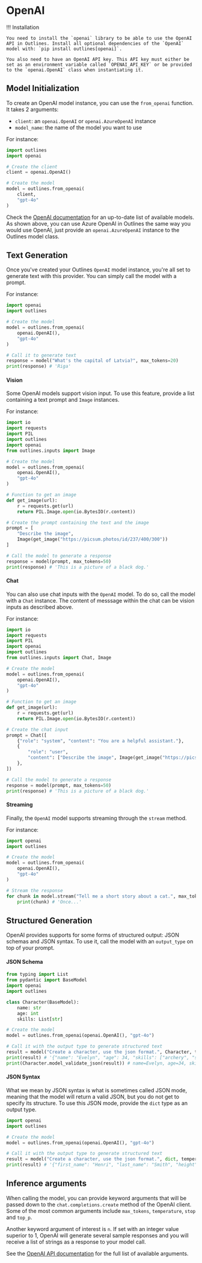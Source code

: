 # OpenAI

!!! Installation

    You need to install the `openai` library to be able to use the OpenAI API in Outlines. Install all optional dependencies of the `OpenAI` model with: `pip install outlines[openai]`.

    You also need to have an OpenAI API key. This API key must either be set as an environment variable called `OPENAI_API_KEY` or be provided to the `openai.OpenAI` class when instantiating it.

## Model Initialization

To create an OpenAI model instance, you can use the `from_openai` function. It takes 2 arguments:

- `client`: an `openai.OpenAI` or `openai.AzureOpenAI` instance
- `model_name`: the name of the model you want to use

For instance:

```python
import outlines
import openai

# Create the client
client = openai.OpenAI()

# Create the model
model = outlines.from_openai(
    client,
    "gpt-4o"
)
```

Check the [OpenAI documentation](https://platform.openai.com/docs/models) for an up-to-date list of available models. As shown above, you can use Azure OpenAI in Outlines the same way you would use OpenAI, just provide an `openai.AzureOpenAI` instance to the Outlines model class.

## Text Generation

Once you've created your Outlines `OpenAI` model instance, you're all set to generate text with this provider. You can simply call the model with a prompt.

For instance:

```python
import openai
import outlines

# Create the model
model = outlines.from_openai(
    openai.OpenAI(),
    "gpt-4o"
)

# Call it to generate text
response = model("What's the capital of Latvia?", max_tokens=20)
print(response) # 'Riga'
```

#### Vision

Some OpenAI models support vision input. To use this feature, provide a list containing a text prompt and `Image` instances.

For instance:

```python
import io
import requests
import PIL
import outlines
import openai
from outlines.inputs import Image

# Create the model
model = outlines.from_openai(
    openai.OpenAI(),
    "gpt-4o"
)

# Function to get an image
def get_image(url):
    r = requests.get(url)
    return PIL.Image.open(io.BytesIO(r.content))

# Create the prompt containing the text and the image
prompt = [
    "Describe the image",
    Image(get_image("https://picsum.photos/id/237/400/300"))
]

# Call the model to generate a response
response = model(prompt, max_tokens=50)
print(response) # 'This is a picture of a black dog.'
```

#### Chat

You can also use chat inputs with the `OpenAI` model. To do so, call the model with a `Chat` instance. The content of messsage within the chat can be vision inputs as described above.

For instance:

```python
import io
import requests
import PIL
import openai
import outlines
from outlines.inputs import Chat, Image

# Create the model
model = outlines.from_openai(
    openai.OpenAI(),
    "gpt-4o"
)

# Function to get an image
def get_image(url):
    r = requests.get(url)
    return PIL.Image.open(io.BytesIO(r.content))

# Create the chat input
prompt = Chat([
    {"role": "system", "content": "You are a helpful assistant."},
    {
        "role": "user",
        "content": ["Describe the image", Image(get_image("https://picsum.photos/id/237/400/300"))]
    },
])

# Call the model to generate a response
response = model(prompt, max_tokens=50)
print(response) # 'This is a picture of a black dog.'
```

#### Streaming

Finally, the `OpenAI` model supports streaming through the `stream` method.

For instance:

```python
import openai
import outlines

# Create the model
model = outlines.from_openai(
    openai.OpenAI(),
    "gpt-4o"
)

# Stream the response
for chunk in model.stream("Tell me a short story about a cat.", max_tokens=50):
    print(chunk) # 'Once...'
```

## Structured Generation

OpenAI provides supports for some forms of structured output: JSON schemas and JSON syntax. To use it, call the model with an `output_type` on top of your prompt.

#### JSON Schema

```python
from typing import List
from pydantic import BaseModel
import openai
import outlines

class Character(BaseModel):
    name: str
    age: int
    skills: List[str]

# Create the model
model = outlines.from_openai(openai.OpenAI(), "gpt-4o")

# Call it with the output type to generate structured text
result = model("Create a character, use the json format.", Character, top_p=0.1)
print(result) # '{"name": "Evelyn", "age": 34, "skills": ["archery", "stealth", "alchemy"]}'
print(Character.model_validate_json(result)) # name=Evelyn, age=34, skills=['archery', 'stealth', 'alchemy']
```

#### JSON Syntax

What we mean by JSON syntax is what is sometimes called JSON mode, meaning that the model will return a valid JSON, but you do not get to specify its structure. To use this JSON mode, provide the `dict` type as an output type.

```python
import openai
import outlines

# Create the model
model = outlines.from_openai(openai.OpenAI(), "gpt-4o")

# Call it with the output type to generate structured text
result = model("Create a character, use the json format.", dict, temperature=0.5)
print(result) # '{"first_name": "Henri", "last_name": "Smith", "height": "170"}'
```

## Inference arguments

When calling the model, you can provide keyword arguments that will be passed down to the `chat.completions.create` method of the OpenAI client. Some of the most common arguments include `max_tokens`, `temperature`, `stop` and `top_p`.

Another keyword argument of interest is `n`. If set with an integer value superior to 1, OpenAI will generate several sample responses and you will receive a list of strings as a response to your model call.

See the [OpenAI API documentation](http://platform.openai.com/docs/api-reference/chat/create) for the full list of available arguments.
